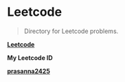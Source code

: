 # Leetcode

> Directory for Leetcode problems.

**[Leetcode](https://leetcode.com/)**

**My Leetcode ID**

**[prasanna2425](https://leetcode.com/prasanna2425/)**
